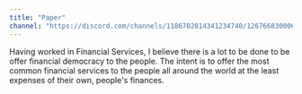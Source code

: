 ```yaml
---
title: "Paper"
channel: "https://discord.com/channels/1186702814341234740/1267668300062658570"
---
```


Having worked in Financial Services, I believe there is a lot to be done to be
offer financial democracy to the people. The intent is to offer the most common
financial services to the people all around the world at the least expenses of
their own, people's finances.
